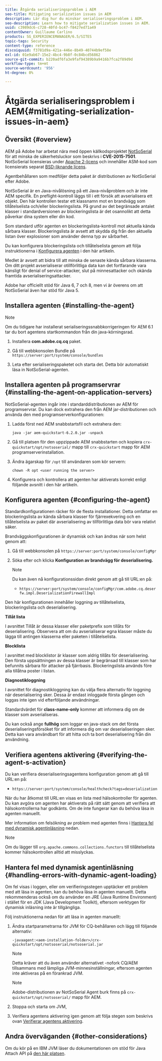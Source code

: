 ```yaml
---
title: Åtgärda serialiseringsproblem i AEM
seo-title: Mitigating serialization issues in AEM
description: Lär dig hur du minskar serialiseringsproblem i AEM.
seo-description: Learn how to mitigate serialization issues in AEM.
uuid: c3989dc6-c728-40fd-bc47-f8427ed71a49
contentOwner: Guillaume Carlino
products: SG_EXPERIENCEMANAGER/6.5/SITES
topic-tags: Security
content-type: reference
discoiquuid: f3781d9a-421a-446e-8b49-40744b9ef58e
exl-id: 01e9ab67-15e2-4bc4-9b8f-0c84bcd56862
source-git-commit: b220adf6fa3e9faf94389b9a9416b7fca2f89d9d
workflow-type: tm+mt
source-wordcount: '956'
ht-degree: 0%

---
```


# Åtgärda serialiseringsproblem i AEM{#mitigating-serialization-issues-in-aem}

## Översikt {#overview}

AEM på Adobe har arbetat nära med öppen källkodsprojektet [NotSoSerial](https://github.com/kantega/notsoserial) för att minska de säkerhetsluckor som beskrivs i **CVE-2015-7501**. NotSoSerial licensieras under [Apache 2-licens](https://www.apache.org/licenses/LICENSE-2.0) och innehåller ASM-kod som licensierats separat [BSD-liknande licens](https://asm.ow2.org/license.html).

Agentbehållaren som medföljer detta paket är distributionen av NotSoSerial efter Adobe.

NotSoSerial är en Java-nivålösning på ett Java-nivåproblem och är inte AEM specifik. En preflight-kontroll läggs till i ett försök att avserialisera ett objekt. Den här kontrollen testar ett klassnamn mot en brandvägg som tillåtelselista och/eller blockeringslista. På grund av det begränsade antalet klasser i standardversionen av blockeringslista är det osannolikt att detta påverkar dina system eller din kod.

Som standard utför agenten en blockeringslista-kontroll mot aktuella kända sårbara klasser. Blockeringslista är avsett att skydda dig från den aktuella listan över explosioner som använder denna typ av sårbarhet.

Du kan konfigurera blockeringslista och tillåtelselista genom att följa instruktionerna i [Konfigurera agenten](/help/sites-administering/mitigating-serialization-issues.md#configuring-the-agent) i den här artikeln.

Medlet är avsett att bidra till att minska de senaste kända sårbara klasserna. Om ditt projekt avserialiserar otillförlitliga data kan det fortfarande vara känsligt för denial of service-attacker, slut på minnesattacker och okända framtida avserialiseringsattacker.

Adobe har officiellt stöd för Java 6, 7 och 8, men vi är överens om att NotSoSerial även har stöd för Java 5.

## Installera agenten {#installing-the-agent}

>[!NOTE]
>
>Om du tidigare har installerat serialiseringssnabbkorrigeringen för AEM 6.1 tar du bort agentens startkommandon från din java-körningsrad.

1. Installera **com.adobe.cq.cq** paket.

1. Gå till webbkonsolen Bundle på `https://server:port/system/console/bundles`
1. Leta efter serialiseringspaketet och starta det. Detta bör automatiskt läsa in NotSoSerial-agenten.

## Installera agenten på programservrar {#installing-the-agent-on-application-servers}

NotSoSerial-agenten ingår inte i standarddistributionen av AEM för programservrar. Du kan dock extrahera den från AEM jar-distributionen och använda den med programserverkonfigurationen:

1. Ladda först ned AEM snabbstartsfil och extrahera den:

   ```shell
   java -jar aem-quickstart-6.2.0.jar -unpack
   ```

1. Gå till platsen för den uppzippade AEM snabbstarten och kopiera `crx-quickstart/opt/notsoserial/` mapp till `crx-quickstart` mapp för AEM programserverinstallation.

1. Ändra ägarskap för `/opt` till användaren som kör servern:

   ```shell
   chown -R opt <user running the server>
   ```

1. Konfigurera och kontrollera att agenten har aktiverats korrekt enligt följande avsnitt i den här artikeln.

## Konfigurera agenten {#configuring-the-agent}

Standardkonfigurationen räcker för de flesta installationer. Detta omfattar en blockeringslista av kända sårbara klasser för fjärrexekvering och en tillåtelselista av paket där avserialisering av tillförlitliga data bör vara relativt säker.

Brandväggskonfigurationen är dynamisk och kan ändras när som helst genom att:

1. Gå till webbkonsolen på `https://server:port/system/console/configMgr`
1. Söka efter och klicka **Konfiguration av brandvägg för deserialisering.**

   >[!NOTE]
   >
   >Du kan även nå konfigurationssidan direkt genom att gå till URL:en på:
   >
   >* `https://server:port/system/console/configMgr/com.adobe.cq.deserfw.impl.DeserializationFirewallImpl`


Den här konfigurationen innehåller loggning av tillåtelselista, blockeringslista och deserialisering.

**Tillåt lista**

I avsnittet Tillåt är dessa klasser eller paketprefix som tillåts för deserialisering. Observera att om du avserialiserar egna klasser måste du lägga till antingen klasserna eller paketen i tillåtelselista.

**Blocklista**

I avsnittet med blocklistor är klasser som aldrig tillåts för deserialisering. Den första uppsättningen av dessa klasser är begränsad till klasser som har befunnits sårbara för attacker på fjärrbasis. Blockeringslista används före alla tillåtna poster i listan.

**Diagnostikloggning**

I avsnittet för diagnostikloggning kan du välja flera alternativ för loggning när deserialisering sker. Dessa är endast inloggade första gången och loggas inte igen vid efterföljande användningar.

Standardvärdet för **class-name-only** kommer att informera dig om de klasser som avserialiseras.

Du kan också ange **fullhög** som loggar en java-stack om det första deserialiseringsförsöket för att informera dig om var deserialiseringen sker. Detta kan vara användbart för att hitta och ta bort deserialisering från din användning.

## Verifiera agentens aktivering {#verifying-the-agent-s-activation}

Du kan verifiera deserialiseringsagentens konfiguration genom att gå till URL:en på:

* `https://server:port/system/console/healthcheck?tags=deserialization`

När du har åtkomst till URL:en visas en lista med hälsokontroller för agenten. Du kan avgöra om agenten har aktiverats på rätt sätt genom att verifiera att hälsokontrollerna har godkänts. Om de inte fungerar kan du behöva läsa in agenten manuellt.

Mer information om felsökning av problem med agenten finns i [Hantera fel med dynamisk agentinläsning](#handling-errors-with-dynamic-agent-loading) nedan.

>[!NOTE]
>
>Om du lägger till `org.apache.commons.collections.functors` till tillåtelselista kommer hälsokontrollen alltid att misslyckas.

## Hantera fel med dynamisk agentinläsning {#handling-errors-with-dynamic-agent-loading}

Om fel visas i loggen, eller om verifieringsstegen upptäcker ett problem med att läsa in agenten, kan du behöva läsa in agenten manuellt. Detta rekommenderas också om du använder en JRE (Java Runtime Environment) i stället för en JDK (Java Development Toolkit), eftersom verktygen för dynamisk inläsning inte är tillgängliga.

Följ instruktionerna nedan för att läsa in agenten manuellt:

1. Ändra startparametrarna för JVM för CQ-behållaren och lägg till följande alternativ:

   ```shell
   -javaagent:<aem-installation-folder>/crx-quickstart/opt/notsoserial/notsoserial.jar
   ```

   >[!NOTE]
   >
   >Detta kräver att du även använder alternativet -nofork CQ/AEM tillsammans med lämpliga JVM-minnesinställningar, eftersom agenten inte aktiveras på en förankrad JVM.

   >[!NOTE]
   >
   >Adobe-distributionen av NotSoSerial Agent burk finns på `crx-quickstart/opt/notsoserial/` mapp för AEM.

1. Stoppa och starta om JVM,

1. Verifiera agentens aktivering igen genom att följa stegen som beskrivs ovan [Verifierar agentens aktivering](/help/sites-administering/mitigating-serialization-issues.md#verifying-the-agent-s-activation).

## Andra överväganden {#other-considerations}

Om du kör på en IBM JVM läser du dokumentationen om stöd för Java Attach API på [den här platsen](https://www.ibm.com/support/knowledgecenter/SSSTCZ_2.0.0/com.ibm.rt.doc.20/user/attachapi.html).
